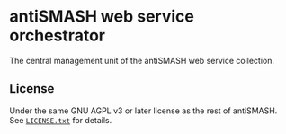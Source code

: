 antiSMASH web service orchestrator
==================================

The central management unit of the antiSMASH web service collection.


License
-------

Under the same GNU AGPL v3 or later license as the rest of antiSMASH.
See [`LICENSE.txt`](LICENSE.txt) for details.
